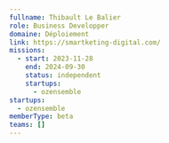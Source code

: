 ```yaml
---
fullname: Thibault Le Balier
role: Business Developper
domaine: Déploiement
link: https://smartketing-digital.com/
missions:
  - start: 2023-11-28
    end: 2024-09-30
    status: independent
    startups:
      - ozensemble
startups:
  - ozensemble
memberType: beta
teams: []
---
```

